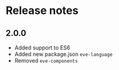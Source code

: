 
# Release notes

## 2.0.0

- Added support to ES6
- Added new package.json `eve-language`
- Removed `eve-components`
